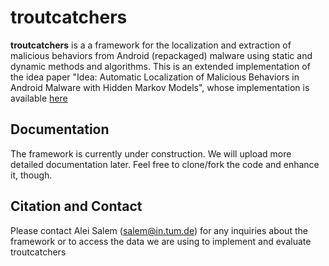 # troutcatchers

**troutcatchers** is a a framework for the localization and extraction of malicious behaviors from Android (repackaged) malware using static and dynamic methods and algorithms. This is an extended implementation of the idea paper "Idea: Automatic Localization of Malicious Behaviors in Android Malware with Hidden Markov Models", whose implementation is available [here](https://github.com/tum-i22/localizing-android-malicious-behaviors)

## Documentation

The framework is currently under construction. We will upload more detailed documentation later. Feel free to clone/fork the code and enhance it, though.

## Citation and Contact

Please contact Alei Salem (salem@in.tum.de) for any inquiries about the framework or to access the data we are using to implement and evaluate troutcatchers
